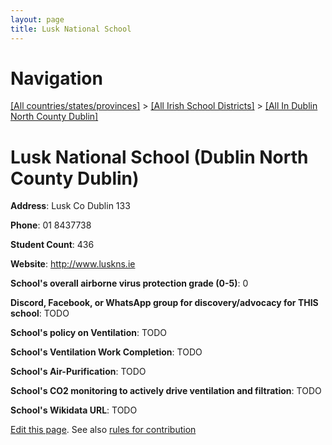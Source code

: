 ```yaml
---
layout: page
title: Lusk National School
---
```

# Navigation

[[All countries/states/provinces]](../../..) > [[All Irish School Districts]](../..) > [[All In Dublin North County Dublin]](..)

# Lusk National School (Dublin North County Dublin)

**Address**: Lusk Co Dublin 133

**Phone**: 01 8437738

**Student Count**: 436

**Website**: <http://www.luskns.ie>

**School's overall airborne virus protection grade (0-5)**: 0

**Discord, Facebook, or WhatsApp group for discovery/advocacy for THIS school**: TODO

**School's policy on Ventilation**: TODO

**School's Ventilation Work Completion**: TODO

**School's Air-Purification**: TODO

**School's CO2 monitoring to actively drive ventilation and filtration**: TODO

**School's Wikidata URL**: TODO


[Edit this page](https://github.com/ventilate-schools/Ireland/edit/main/./Dublin_North_County_Dublin/Lusk_National_School.md). See also [rules for contribution](../../../contribution-rules/)